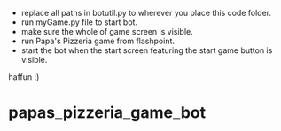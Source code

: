 - replace all paths in botutil.py to wherever you place this code folder.
- run myGame.py file to start bot.
- make sure the whole of game screen is visible.
- run Papa's Pizzeria game from flashpoint.
- start the bot when the start screen featuring the start game button is visible.

haffun :)
# papas_pizzeria_game_bot
